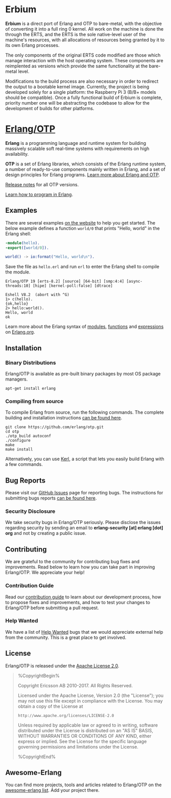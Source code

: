 # Erbium

**Erbium** is a direct port of Erlang and OTP to bare-metal, with the objective of converting it into a full ring 0
kernel. All work on the machine is done the through the ERTS, and the ERTS is the sole native-level user of the
machine's resources, with all allocations of resources being granted by it to its own Erlang processes.

The only components of the original ERTS code modified are those which manage interaction with the host operating
system. These components are reimplented as versions which provide the same functionality at the bare-metal level.

Modifications to the build process are also necessary in order to redirect the output to a bootable kernel image.
Currently, the project is being developed solely for a single platform: the Raspberry Pi 3 (B/B+ models should be
compatible). Once a fully functional build of Erbium is complete, priority number one will be abstracting the codebase
to allow for the development of builds for other platforms.

# [Erlang/OTP](https://www.erlang.org)

**Erlang** is a programming language and runtime system for building massively scalable soft real-time systems with requirements on high availability. 

**OTP** is a set of Erlang libraries, which consists of the Erlang runtime system, a number of ready-to-use components mainly written in Erlang, and a set of design principles for Erlang programs. [Learn more about Erlang and OTP](http://erlang.org/doc/system_architecture_intro/sys_arch_intro.html).

[Release notes](http://erlang.org/download/otp_versions_tree.html) for all OTP versions.

[Learn how to program in Erlang](http://learnyousomeerlang.com/content).

## Examples
There are several examples [on the website](http://erlang.org/faq/getting_started.html) to help you get started. The below example defines a function `world/0` that prints "Hello, world" in the Erlang shell:
```erlang
-module(hello).
-export([world/0]).

world() -> io:format("Hello, world\n").
```
Save the file as `hello.erl` and run `erl` to enter the Erlang shell to compile the module.
```
Erlang/OTP 19 [erts-8.2] [source] [64-bit] [smp:4:4] [async-threads:10] [hipe] [kernel-poll:false] [dtrace]

Eshell V8.2  (abort with ^G)
1> c(hello).
{ok,hello}
2> hello:world().
Hello, world
ok
```
Learn more about the Erlang syntax of [modules](http://erlang.org/doc/reference_manual/modules.html), [functions](http://erlang.org/doc/reference_manual/functions.html) and [expressions](http://erlang.org/doc/reference_manual/expressions.html) on [Erlang.org](https://www.erlang.org).

## Installation
### Binary Distributions
Erlang/OTP is available as pre-built binary packages by most OS package managers.
```
apt-get install erlang
```
### Compiling from source

To compile Erlang from source, run the following commands. The complete building and installation instructions [can be found here](HOWTO/INSTALL.md). 
```
git clone https://github.com/erlang/otp.git
cd otp
./otp_build autoconf
./configure
make
make install
```
Alternatively, you can use [Kerl](https://github.com/kerl/kerl), a script that lets you easily build Erlang with a few commands.

## Bug Reports

Please visit our [GitHub Issues](https://github.com/erlang/otp/issues) page for reporting bugs. The instructions for submitting bugs reports [can be found here](https://github.com/erlang/otp/wiki/Bug-reports).

### Security Disclosure

We take security bugs in Erlang/OTP seriously. Please disclose the issues regarding security by sending an email to **erlang-security [at] erlang [dot] org** and not by creating a public issue.

## Contributing

We are grateful to the community for contributing bug fixes and improvements. Read below to learn how you can take part in improving Erlang/OTP. We appreciate your help!

### Contribution Guide

Read our [contribution guide](CONTRIBUTING.md) to learn about our development process, how to propose fixes and improvements, and how to test your changes to Erlang/OTP before submitting a pull request.

### Help Wanted

We have a list of [Help Wanted](https://github.com/erlang/otp/issues?q=is%3Aissue+is%3Aopen+label%3A%22help+wanted%22) bugs that we would appreciate external help from the community. This is a great place to get involved.

## License

Erlang/OTP is released under the [Apache License 2.0](http://www.apache.org/licenses/LICENSE-2.0).

> %CopyrightBegin%
>
> Copyright Ericsson AB 2010-2017. All Rights Reserved.
>
> Licensed under the Apache License, Version 2.0 (the "License");
> you may not use this file except in compliance with the License.
> You may obtain a copy of the License at
>
>     http://www.apache.org/licenses/LICENSE-2.0
>
> Unless required by applicable law or agreed to in writing, software
> distributed under the License is distributed on an "AS IS" BASIS,
> WITHOUT WARRANTIES OR CONDITIONS OF ANY KIND, either express or implied.
> See the License for the specific language governing permissions and
> limitations under the License.
>
> %CopyrightEnd%

## Awesome-Erlang
You can find more projects, tools and articles related to Erlang/OTP on the [awesome-erlang list](https://github.com/drobakowski/awesome-erlang). Add your project there.

